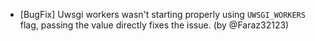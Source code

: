 - [BugFix] Uwsgi workers wasn't starting properly using `UWSGI_WORKERS` flag, passing the value directly fixes the issue. (by @Faraz32123)
